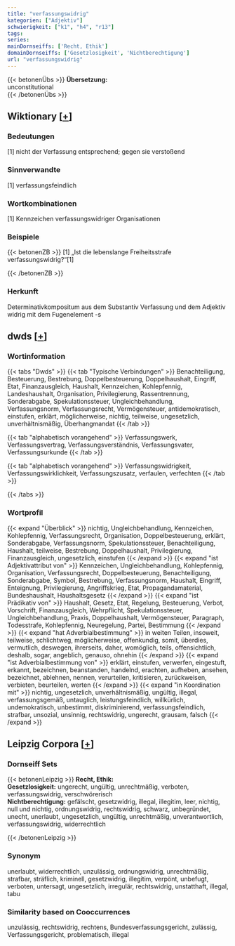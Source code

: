 ```yaml
---
title: "verfassungswidrig"
kategorien: ["Adjektiv"]
schwierigkeit: ["k1", "h4", "r13"]
tags:
series:
mainDornseiffs: ['Recht, Ethik']
domainDornseiffs: ['Gesetzlosigkeit', 'Nichtberechtigung']
url: "verfassungswidrig"
---
```


{{< betonenÜbs >}}
**Übersetzung:**  
unconstitutional  
{{< /betonenÜbs >}}

## Wiktionary [[+](https://de.wiktionary.org/wiki/verfassungswidrig)]

### Bedeutungen
[1] nicht der Verfassung entsprechend; gegen sie verstoßend  

### Sinnverwandte
[1] verfassungsfeindlich  

### Wortkombinationen
[1] Kennzeichen verfassungswidriger Organisationen  

### Beispiele
{{< betonenZB >}}
[1] „Ist die lebenslange Freiheitsstrafe verfassungswidrig?“[1]  

{{< /betonenZB >}}
### Herkunft
Determinativkompositum aus dem Substantiv Verfassung und dem Adjektiv widrig mit dem Fugenelement -s  



## dwds [[+](https://www.dwds.de/wb/verfassungswidrig)]

### Wortinformation
{{< tabs "Dwds" >}}
{{< tab "Typische Verbindungen" >}}
Benachteiligung, Besteuerung, Bestrebung, Doppelbesteuerung, Doppelhaushalt, Eingriff, Etat, Finanzausgleich, Haushalt, Kennzeichen, Kohlepfennig, Landeshaushalt, Organisation, Privilegierung, Rassentrennung, Sonderabgabe, Spekulationssteuer, Ungleichbehandlung, Verfassungsnorm, Verfassungsrecht, Vermögensteuer, antidemokratisch, einstufen, erklärt, möglicherweise, nichtig, teilweise, ungesetzlich, unverhältnismäßig, Überhangmandat
{{< /tab >}}

{{< tab "alphabetisch vorangehend" >}}
Verfassungswerk, Verfassungsvertrag, Verfassungsverständnis, Verfassungsvater, Verfassungsurkunde
{{< /tab >}}

{{< tab "alphabetisch vorangehend" >}}
Verfassungswidrigkeit, Verfassungswirklichkeit, Verfassungszusatz, verfaulen, verfechten
{{< /tab >}}

{{< /tabs >}}

### Wortprofil
{{< expand "Überblick" >}} nichtig, Ungleichbehandlung, Kennzeichen, Kohlepfennig, Verfassungsrecht, Organisation, Doppelbesteuerung, erklärt, Sonderabgabe, Verfassungsnorm, Spekulationssteuer, Benachteiligung, Haushalt, teilweise, Bestrebung, Doppelhaushalt, Privilegierung, Finanzausgleich, ungesetzlich, einstufen {{< /expand >}}
{{< expand "ist Adjektivattribut von" >}} Kennzeichen, Ungleichbehandlung, Kohlepfennig, Organisation, Verfassungsrecht, Doppelbesteuerung, Benachteiligung, Sonderabgabe, Symbol, Bestrebung, Verfassungsnorm, Haushalt, Eingriff, Enteignung, Privilegierung, Angriffskrieg, Etat, Propagandamaterial, Bundeshaushalt, Haushaltsgesetz {{< /expand >}}
{{< expand "ist Prädikativ von" >}} Haushalt, Gesetz, Etat, Regelung, Besteuerung, Verbot, Vorschrift, Finanzausgleich, Wehrpflicht, Spekulationssteuer, Ungleichbehandlung, Praxis, Doppelhaushalt, Vermögensteuer, Paragraph, Todesstrafe, Kohlepfennig, Neuregelung, Partei, Bestimmung {{< /expand >}}
{{< expand "hat Adverbialbestimmung" >}} in weiten Teilen, insoweit, teilweise, schlichtweg, möglicherweise, offenkundig, somit, überdies, vermutlich, deswegen, ihrerseits, daher, womöglich, teils, offensichtlich, deshalb, sogar, angeblich, genauso, ohnehin {{< /expand >}}
{{< expand "ist Adverbialbestimmung von" >}} erklärt, einstufen, verwerfen, eingestuft, erkannt, bezeichnen, beanstanden, handelnd, erachten, aufheben, ansehen, bezeichnet, ablehnen, nennen, verurteilen, kritisieren, zurückweisen, verbieten, beurteilen, werten {{< /expand >}}
{{< expand "in Koordination mit" >}} nichtig, ungesetzlich, unverhältnismäßig, ungültig, illegal, verfassungsgemäß, untauglich, leistungsfeindlich, willkürlich, undemokratisch, unbestimmt, diskriminierend, verfassungsfeindlich, strafbar, unsozial, unsinnig, rechtswidrig, ungerecht, grausam, falsch {{< /expand >}}

## Leipzig Corpora [[+](https://corpora.uni-leipzig.de/en/res?word=verfassungswidrig&corpusId=deu_newscrawl-public_2018)]

### Dornseiff Sets
{{< betonenLeipzig >}}
**Recht, Ethik:**  
**Gesetzlosigkeit:** ungerecht, ungültig, unrechtmäßig, verboten, verfassungswidrig, verschwörerisch  
**Nichtberechtigung:** gefälscht, gesetzwidrig, illegal, illegitim, leer, nichtig, null und nichtig, ordnungswidrig, rechtswidrig, schwarz, unbegründet, unecht, unerlaubt, ungesetzlich, ungültig, unrechtmäßig, unverantwortlich, verfassungswidrig, widerrechtlich  

{{< /betonenLeipzig >}}

### Synonym
unerlaubt, widerrechtlich, unzulässig, ordnungswidrig, unrechtmäßig, strafbar, sträflich, kriminell, gesetzwidrig, illegitim, verpönt, unbefugt, verboten, untersagt, ungesetzlich, irregulär, rechtswidrig, unstatthaft, illegal, tabu


### Similarity based on Cooccurrences
unzulässig, rechtswidrig, rechtens, Bundesverfassungsgericht, zulässig, Verfassungsgericht, problematisch, illegal

